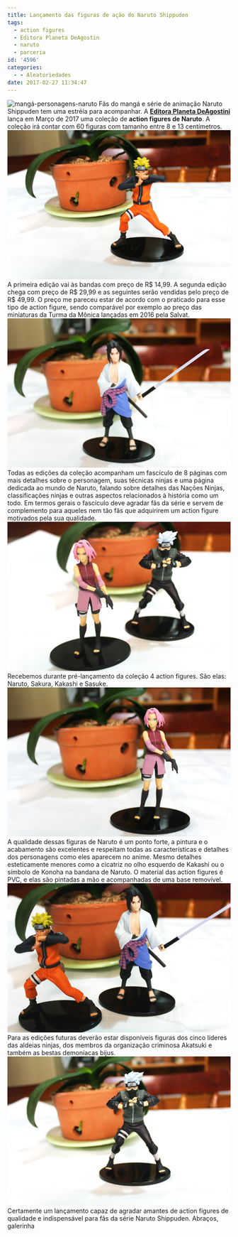 ```yaml
---
title: Lançamento das figuras de ação do Naruto Shippuden
tags:
  - action figures
  - Editora Planeta DeAgostin
  - naruto
  - parceria
id: '4596'
categories:
  - - Aleatoriedades
date: 2017-02-27 11:34:47
---
```


![mangá-personagens-naruto](/wp-content/uploads/2017/02/mangá-personagens-naruto.jpg) Fãs do mangá e série de animação Naruto Shippuden tem uma estréia para acompanhar. A **[Editora Planeta DeAgostini](https://www.planetadeagostini.com.br/?utm_medium=blog&utm_source=natalia.blog.br&utm_campaign=Naruto)** lança em Março de 2017 uma coleção de **action figures de Naruto**. A coleção irá contar com 60 figuras com tamanho entre 8 e 13 centímetros. ![Miniatura Figura Naruto Planeta DeAgostini](/wp-content/uploads/2017/02/Miniatura-Figura-Naruto-Planeta-DeAgostini.jpg) A primeira edição vai às bandas com preço de R$ 14,99. A segunda edição chega com preço de R$ 29,99 e as seguintes serão vendidas pelo preço de R$ 49,99. O preço me pareceu estar de acordo com o praticado para esse tipo de action figure, sendo comparável por exemplo ao preço das miniaturas da Turma da Mônica lançadas em 2016 pela Salvat. ![Action Figure Planeta DeAgostini Sasuke](/wp-content/uploads/2017/02/Action-Figure-Planeta-DeAgostini-Sasuke.jpg) Todas as edições da coleção acompanham um fascículo de 8 páginas com mais detalhes sobre o personagem, suas técnicas ninjas e uma página dedicada ao mundo de Naruto, falando sobre detalhes das Nações Ninjas, classificações ninjas e outras aspectos relacionados à história como um todo. Em termos gerais o fascículo deve agradar fãs da série e servem de complemento para aqueles nem tão fãs que adquirirem um action figure motivados pela sua qualidade. ![Action Figure Sakura e Kakashi](/wp-content/uploads/2017/02/Action-Figure-Sakura-e-Kakashi.jpg) Recebemos durante pré-lançamento da coleção 4 action figures. São elas: Naruto, Sakura, Kakashi e Sasuke. ![Action Figure Planeta DeAgostini Sakura](/wp-content/uploads/2017/02/Action-Figure-Planeta-DeAgostini-Sakura.jpg) A qualidade dessas figuras de Naruto é um ponto forte, a pintura e o acabamento são excelentes e respeitam todas as características e detalhes dos personagens como eles aparecem no anime. Mesmo detalhes esteticamente menores como a cicatriz no olho esquerdo de Kakashi ou o símbolo de Konoha na bandana de Naruto. O material das action figures é PVC, e elas são pintadas a mão e acompanhadas de uma base removível. ![Action Figure Naruto e Sasuke](/wp-content/uploads/2017/02/Action-Figure-Naruto-e-Sasuke.jpg) Para as edições futuras deverão estar disponíveis figuras dos cinco líderes das aldeias ninjas, dos membros da organização criminosa Akatsuki e também as bestas demoníacas bijus. ![Action Figure Planeta DeAgostini Kakashi](/wp-content/uploads/2017/02/Action-Figure-Planeta-DeAgostini-Kakashi.jpg) Certamente um lançamento capaz de agradar amantes de action figures de qualidade e indispensável para fãs da série Naruto Shippuden. Abraços, galerinha
